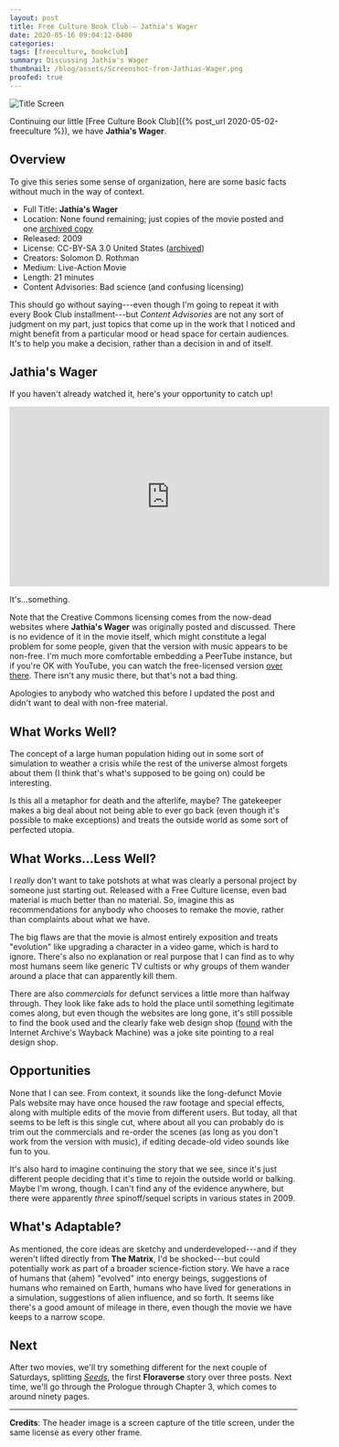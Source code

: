 ```yaml
---
layout: post
title: Free Culture Book Club — Jathia's Wager
date: 2020-05-16 09:04:12-0400
categories:
tags: [freeculture, bookclub]
summary: Discussing Jathia's Wager
thumbnail: /blog/assets/Screenshot-from-Jathias-Wager.png
proofed: true
---
```


![Title Screen](/blog/assets/Screenshot-from-Jathias-Wager.png "Title Screen")

Continuing our little [Free Culture Book Club]({% post_url 2020-05-02-freeculture %}), we have **Jathia's Wager**.

## Overview

To give this series some sense of organization, here are some basic facts without much in the way of context.

 * Full Title:  **Jathia's Wager**
 * Location:  None found remaining; just copies of the movie posted and one [archived copy](https://web.archive.org/web/20090919171831/http://moviepals.org:80/solomons-corner/jathias-wager/watch-and-download/)
 * Released:  2009
 * License:  CC-BY-SA 3.0 United States ([archived](https://web.archive.org/web/20090919171831/http://moviepals.org/solomons-corner/jathias-wager/releases-and-licenses/))
 * Creators:  Solomon D. Rothman
 * Medium:  Live-Action Movie
 * Length:  21 minutes
 * Content Advisories:  Bad science (and confusing licensing)

This should go without saying---even though I'm going to repeat it with every Book Club installment---but *Content Advisories* are not any sort of judgment on my part, just topics that come up in the work that I noticed and might benefit from a particular mood or head space for certain audiences.  It's to help you make a decision, rather than a decision in and of itself.

## Jathia's Wager

If you haven't already watched it, here's your opportunity to catch up!

<iframe width="560" height="315" sandbox="allow-same-origin allow-scripts" src="https://vidcommons.org/videos/embed/fPWxRtN325HvtozWuhYGYa" frameborder="0" allowfullscreen></iframe>

It's...something.

Note that the Creative Commons licensing comes from the now-dead websites where **Jathia's Wager** was originally posted and discussed.  There is no evidence of it in the movie itself, which might constitute a legal problem for some people, given that the version with music appears to be non-free.  I'm much more comfortable embedding a PeerTube instance, but if you're OK with YouTube, you can watch the free-licensed version [over there](https://www.youtube.com/watch?v=Yl2tBjeIpw4).  There isn't any music there, but that's not a bad thing.

Apologies to anybody who watched this before I updated the post and didn't want to deal with non-free material.

## What Works Well?

The concept of a large human population hiding out in some sort of simulation to weather a crisis while the rest of the universe almost forgets about them (I think that's what's supposed to be going on) could be interesting.

Is this all a metaphor for death and the afterlife, maybe?  The gatekeeper makes a big deal about not being able to ever go back (even though it's possible to make exceptions) and treats the outside world as some sort of perfected utopia.

## What Works...Less Well?

I *really* don't want to take potshots at what was clearly a personal project by someone just starting out.  Released with a Free Culture license, even bad material is much better than no material.  So, imagine this as recommendations for anybody who chooses to remake the movie, rather than complaints about what we have.

The big flaws are that the movie is almost entirely exposition and treats "evolution" like upgrading a character in a video game, which is hard to ignore.  There's also no explanation or real purpose that I can find as to why most humans seem like generic TV cultists or why groups of them wander around a place that can apparently kill them.

There are also *commercials* for defunct services a little more than halfway through.  They look like fake ads to hold the place until something legitimate comes along, but even though the websites are long gone, it's still possible to find the book used and the clearly fake web design shop ([found](https://web.archive.org/web/20090312070444/http://badasswebsite.net/) with the Internet Archive's Wayback Machine) was a joke site pointing to a real design shop.

## Opportunities

None that I can see.  From context, it sounds like the long-defunct Movie Pals website may have once housed the raw footage and special effects, along with multiple edits of the movie from different users.  But today, all that seems to be left is this single cut, where about all you can probably do is trim out the commercials and re-order the scenes (as long as you don't work from the version with music), if editing decade-old video sounds like fun to you.

It's also hard to imagine continuing the story that we see, since it's just different people deciding that it's time to rejoin the outside world or balking.  Maybe I'm wrong, though.  I can't find any of the evidence anywhere, but there were apparently *three* spinoff/sequel scripts in various states in 2009.

## What's Adaptable?

As mentioned, the core ideas are sketchy and underdeveloped---and if they weren't lifted directly from **The Matrix**, I'd be shocked---but could potentially work as part of a broader science-fiction story.  We have a race of humans that (ahem) "evolved" into energy beings, suggestions of humans who remained on Earth, humans who have lived for generations in a simulation, suggestions of alien influence, and so forth.  It seems like there's a good amount of mileage in there, even though the movie we have keeps to a narrow scope.

## Next

After two movies, we'll try something different for the next couple of Saturdays, splitting [*Seeds*](https://floraverse.com/comic/seeds/seeds-a-mini-story/), the first **Floraverse** story over three posts.  Next time, we'll go through the Prologue through Chapter 3, which comes to around ninety pages.

* * *

**Credits**:  The header image is a screen capture of the title screen, under the same license as every other frame.

